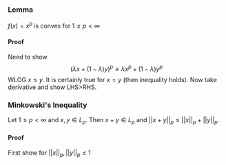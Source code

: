 ### Lemma
$f(x)=x^p$ is convex for $1\leq p<\infty$
#### Proof
Need to show $$
(\lambda x+(1-\lambda)y)^p\geq \lambda x^p +(1-\lambda)y^p
$$ WLOG $x\leq y$. It is certainly true for $x=y$ (then inequality holds). Now take derivative and show LHS>RHS.

### Minkowski's Inequality
Let $1\leq p<\infty$ and $x,y\in L_{p}$. Then $x+y\in L_{p}$ and $||x+y||_{p}\leq ||x||_{p}+||y||_{p}$.
#### Proof
First show for $||x||_{p}, ||y||_{p}\leq 1$
